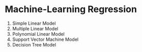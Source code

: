 # Machine-Learning Regression
1. Simple Linear Model
2. Multiple Linear Model
3. Polynomial Linear Model
4. Support Vector Machine Model
5. Decision Tree Model

